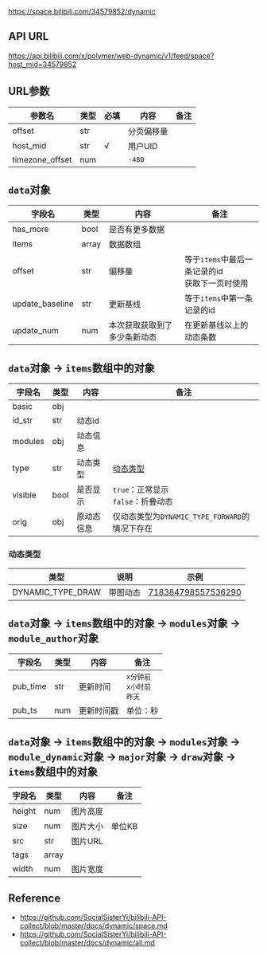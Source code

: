<https://space.bilibili.com/34579852/dynamic>

## API URL

<https://api.bilibili.com/x/polymer/web-dynamic/v1/feed/space?host_mid=34579852>

## URL参数

| 参数名          | 类型 | 必填 | 内容       | 备注 |
| --------------- | ---- | ---- | ---------- | ---- |
| offset          | str  |      | 分页偏移量 |      |
| host_mid        | str  | √    | 用户UID    |      |
| timezone_offset | num  |      | `-480`     |      |

## `data`对象

| 字段名          | 类型  | 内容                         | 备注                                               |
| --------------- | ----- | ---------------------------- | -------------------------------------------------- |
| has_more        | bool  | 是否有更多数据               |                                                    |
| items           | array | 数据数组                     |                                                    |
| offset          | str   | 偏移量                       | 等于`items`中最后一条记录的id<br/>获取下一页时使用 |
| update_baseline | str   | 更新基线                     | 等于`items`中第一条记录的id                        |
| update_num      | num   | 本次获取获取到了多少条新动态 | 在更新基线以上的动态条数                           |

## `data`对象 -> `items`数组中的对象

| 字段名  | 类型 | 内容       | 备注                                           |
| ------- | ---- | ---------- | ---------------------------------------------- |
| basic   | obj  |            |                                                |
| id_str  | str  | 动态id     |                                                |
| modules | obj  | 动态信息   |                                                |
| type    | str  | 动态类型   | [动态类型](./dynamic_enum.md#动态类型)         |
| visible | bool | 是否显示   | `true`：正常显示<br/>`false`：折叠动态         |
| orig    | obj  | 原动态信息 | 仅动态类型为`DYNAMIC_TYPE_FORWARD`的情况下存在 | # 动态类型 |

### 动态类型

| 类型              | 说明     | 示例                                                            |
| ----------------- | -------- | --------------------------------------------------------------- |
| DYNAMIC_TYPE_DRAW | 带图动态 | [718384798557536290](https://t.bilibili.com/718384798557536290) |

## `data`对象 -> `items`数组中的对象 -> `modules`对象 -> `module_author`对象

| 字段名   | 类型 | 内容       | 备注                               |
| -------- | ---- | ---------- | ---------------------------------- |
| pub_time | str  | 更新时间   | `x分钟前`<br/>`x小时前`<br/>`昨天` |
| pub_ts   | num  | 更新时间戳 | 单位：秒                           |

## `data`对象 -> `items`数组中的对象 -> `modules`对象 -> `module_dynamic`对象 -> `major`对象 -> `draw`对象 -> `items`数组中的对象

| 字段名 | 类型  | 内容     | 备注   |
| ------ | ----- | -------- | ------ |
| height | num   | 图片高度 |        |
| size   | num   | 图片大小 | 单位KB |
| src    | str   | 图片URL  |        |
| tags   | array |          |        |
| width  | num   | 图片宽度 |        |

## Reference

- <https://github.com/SocialSisterYi/bilibili-API-collect/blob/master/docs/dynamic/space.md>
- <https://github.com/SocialSisterYi/bilibili-API-collect/blob/master/docs/dynamic/all.md>
